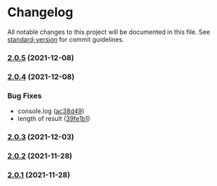 # Changelog

All notable changes to this project will be documented in this file. See [standard-version](https://github.com/conventional-changelog/standard-version) for commit guidelines.

### [2.0.5](https://github.com/jlguenego/crudity/compare/v2.0.4...v2.0.5) (2021-12-08)

### [2.0.4](https://github.com/jlguenego/crudity/compare/v2.0.3...v2.0.4) (2021-12-08)


### Bug Fixes

* console.log ([ac38d49](https://github.com/jlguenego/crudity/commit/ac38d49783ef3b4d8dddec02e20a61b23534c36e))
* length of result ([39fe1b1](https://github.com/jlguenego/crudity/commit/39fe1b14ec9fe12ca30bb20abb7ed7e9b9cfed96))

### [2.0.3](https://github.com/jlguenego/crudity/compare/v2.0.2...v2.0.3) (2021-12-03)

### [2.0.2](https://github.com/jlguenego/crudity/compare/v2.0.1...v2.0.2) (2021-11-28)

### [2.0.1](https://github.com/jlguenego/crudity/compare/v1.2.7...v2.0.1) (2021-11-28)
